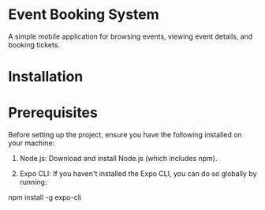# Event Booking System
A simple mobile application for browsing events, viewing event details, and booking tickets.

# Installation
# Prerequisites
Before setting up the project, ensure you have the following installed on your machine:

1. Node.js: Download and install Node.js (which includes npm).

2. Expo CLI: If you haven't installed the Expo CLI, you   can do so globally by running:

  npm install -g expo-cli

